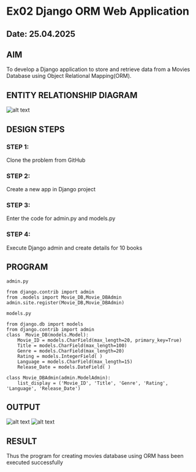 # Ex02 Django ORM Web Application
## Date: 25.04.2025

## AIM
To develop a Django application to store and retrieve data from a Movies Database using Object Relational Mapping(ORM).

## ENTITY RELATIONSHIP DIAGRAM
![alt text](<screen shot 2025-04-15 at 22.48.16_84353f11.jpg>)


## DESIGN STEPS

### STEP 1:
Clone the problem from GitHub

### STEP 2:
Create a new app in Django project

### STEP 3:
Enter the code for admin.py and models.py

### STEP 4:
Execute Django admin and create details for 10 books

## PROGRAM
```
admin.py

from django.contrib import admin 
from .models import Movie_DB,Movie_DBAdmin 
admin.site.register(Movie_DB,Movie_DBAdmin)

models.py

from django.db import models 
from django.contrib import admin 
class  Movie_DB(models.Model): 
    Movie_ID = models.CharField(max_length=20, primary_key=True) 
    Title = models.CharField(max_length=100) 
    Genre = models.CharField(max_length=20) 
    Rating = models.IntegerField( ) 
    Language = models.CharField(max_length=15) 
    Release_Date = models.DateField( ) 

class Movie_DBAdmin(admin.ModelAdmin): 
    list_display = ('Movie_ID', 'Title', 'Genre', 'Rating', 'Language', 'Release_Date') 
```

## OUTPUT
![alt text](<Screenshot (44).png>)
![alt text](<Screenshot (43).png>)

## RESULT
Thus the program for creating movies database using ORM hass been executed successfully
